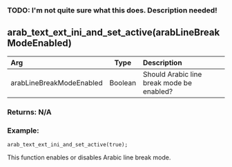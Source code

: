 ### TODO: I'm not quite sure what this does. Description needed!

## arab_text_ext_ini_and_set_active(arabLineBreakModeEnabled)

|Arg|Type|Description|
|:--|---|:--|
|arabLineBreakModeEnabled|Boolean|Should Arabic line break mode be enabled?|

### Returns: N/A
### Example:
```
arab_text_ext_ini_and_set_active(true);
```
This function enables or disables Arabic line break mode.